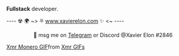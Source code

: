  **Fullstack** developer.

---- ☢️ 🌍 ~> ⛧ www.xavierelon.com ✨ <~ ----


<p align="center"> 💬 msg me on <a href="https://t.me/xavierelon">Telegram</a> or Discord @Xavier Elon #2846</p>


<div class="tenor-gif-embed" data-postid="20651630" data-share-method="host" data-aspect-ratio="1" data-width="100%"><a href="https://tenor.com/view/xmr-monero-privacy-getmonero-end-the-fed-gif-20651630">Xmr Monero GIF</a>from <a href="https://tenor.com/search/xmr-gifs">Xmr GIFs</a></div> <script type="text/javascript" async src="https://tenor.com/embed.js"></script>
<!--
<p align="right"><strong>💀 🔪 👨🏻‍💻 building <a href="https://tinyhttp.v1rtl.site"><code>tinyhttp</code></a>, (not actually) working at <a href="https://rainbow.me"><code>rainbow 🌈</code></a>, <a href="https://brandname.tech"><code>brandname 🅱️</code></a> and <a href="https://pmnd.rs"><code>poimandres ⚫</code></a>

<sub>
  <h4>my http middlewares:</h4>
  <h5>node.js</h5>
  <ul>
    <li><a href="https://github.com/talentlessguy/milliparsec">body parser</a></li>
    <li><a href="https://github.com/talentlessguy/tinyws"><code>req.ws</code></a></li>
  </ul>
  <h5>deno</h5>
  <ul>
    <li><a href="https://github.com/deno-libs/gql">graphql</a></li>
    <li><a href="https://github.com/deno-libs/compression">compression</a></li>
    <li><a href="https://github.com/deno-libs/parsec">body parser</a></li>
  </ul>
</sub>
  
<p>

  <a href="https://v1rtl.site"><img src="https://i.pinimg.com/originals/c5/c3/f5/c5c3f5ff8adf868c95b6d1c4a27519f7.gif" height="200px" alt="emoji" /> ẹ̷͓̻͚̌̏̈́͆̉n̶̹̗̘͍͈͋t̷͍͇̮̄̀͑́ȩ̴̰͙̲̈r̶̳̻̪̗͐̈́̓ ̵̰̭̺̲͛m̷͍͕̺̎̀̃͛̆͜ͅý̷̠̋͂̆͝ ̵̩̺̲̎̎̒͘͘m̸̰̄í̴͇̄͜n̴͎̺̮͇͗̔̽̋̌ḑ̵͔̍̏̊̋</a>
  <a href="https://v1rtl.site/support"><img height="250px" align="center" alt="Support" src="/eth.gif" /></a>  <a href="https://tinyhttp.v1rtl.site">
  <img src="https://tinyhttp.v1rtl.site/images/logo.svg" align="right" height="80px" /></a>
</p>

<sub>

##### contributing to other projects

- made logo for [smoldash](https://github.com/marvinhagemeister/smoldash)
- added Russian translation to [gotop](https://github.com/xxxserxxx/gotop)

</sub>

<p align="center">→ ⛧ tech i use ✨ ←</p>

<p align="center">
  <img src="https://api.iconify.design/logos:figma.svg" height="48px" width="48px" align="center" />
  <img src="https://api.iconify.design/logos:typescript-icon.svg" height="48px" width="48px" align="center" />
  <img src="https://api.iconify.design/vscode-icons:file-type-go-gopher.svg" height="48px" width="48px" align="center" />
  <img src="https://api.iconify.design/logos:react.svg" height="48px" width="48px" align="center" />
  <img src="https://api.iconify.design/vscode-icons:file-type-caddy.svg" height="48px" width="48px" align="center" />
  <img src="https://api.iconify.design/vscode-icons:file-type-light-pnpm.svg" height="48px" width="48px" align="center" />
  <img src="https://api.iconify.design/file-icons:nextjs.svg" height="48px" width="48px" align="center" />
  <img src="https://api.iconify.design/logos:graphql.svg" height="48px" width="48px" align="center" />
 </p>


_`data`_

-->

- country: USA
- <img src="" /> Mac nerd
- � avaialable for hire. Looking to break into the crypto/blockchain world as a fullstack developer

**This readme is a WIP please be patient. Thanks**

<!--
**XavierElon1/XavierElon1** is a ✨ _special_ ✨ repository because its `README.md` (this file) appears on your GitHub profile.

Here are some ideas to get you started:

- 🔭 I’m currently working on ...
- 🌱 I’m currently learning ...
- 👯 I’m looking to collaborate on ...
- 🤔 I’m looking for help with ...
- 💬 Ask me about ...
- 📫 How to reach me: ...
- 😄 Pronouns: ...
- ⚡ Fun fact: ...
-->
